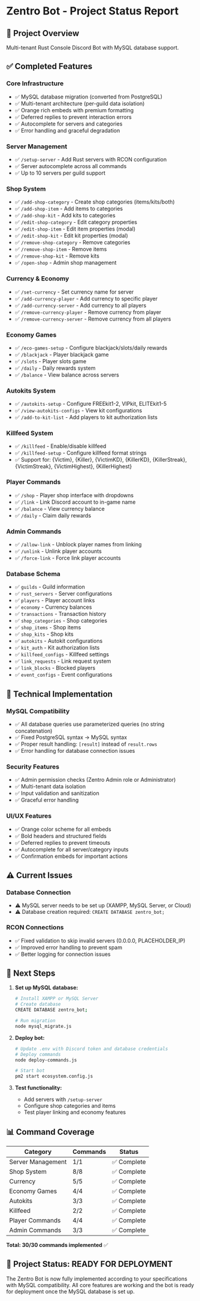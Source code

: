 # Zentro Bot - Project Status Report

## 🎯 **Project Overview**
Multi-tenant Rust Console Discord Bot with MySQL database support.

## ✅ **Completed Features**

### **Core Infrastructure**
- ✅ MySQL database migration (converted from PostgreSQL)
- ✅ Multi-tenant architecture (per-guild data isolation)
- ✅ Orange rich embeds with premium formatting
- ✅ Deferred replies to prevent interaction errors
- ✅ Autocomplete for servers and categories
- ✅ Error handling and graceful degradation

### **Server Management**
- ✅ `/setup-server` - Add Rust servers with RCON configuration
- ✅ Server autocomplete across all commands
- ✅ Up to 10 servers per guild support

### **Shop System**
- ✅ `/add-shop-category` - Create shop categories (items/kits/both)
- ✅ `/add-shop-item` - Add items to categories
- ✅ `/add-shop-kit` - Add kits to categories
- ✅ `/edit-shop-category` - Edit category properties
- ✅ `/edit-shop-item` - Edit item properties (modal)
- ✅ `/edit-shop-kit` - Edit kit properties (modal)
- ✅ `/remove-shop-category` - Remove categories
- ✅ `/remove-shop-item` - Remove items
- ✅ `/remove-shop-kit` - Remove kits
- ✅ `/open-shop` - Admin shop management

### **Currency & Economy**
- ✅ `/set-currency` - Set currency name for server
- ✅ `/add-currency-player` - Add currency to specific player
- ✅ `/add-currency-server` - Add currency to all players
- ✅ `/remove-currency-player` - Remove currency from player
- ✅ `/remove-currency-server` - Remove currency from all players

### **Economy Games**
- ✅ `/eco-games-setup` - Configure blackjack/slots/daily rewards
- ✅ `/blackjack` - Player blackjack game
- ✅ `/slots` - Player slots game
- ✅ `/daily` - Daily rewards system
- ✅ `/balance` - View balance across servers

### **Autokits System**
- ✅ `/autokits-setup` - Configure FREEkit1-2, VIPkit, ELITEkit1-5
- ✅ `/view-autokits-configs` - View kit configurations
- ✅ `/add-to-kit-list` - Add players to kit authorization lists

### **Killfeed System**
- ✅ `/killfeed` - Enable/disable killfeed
- ✅ `/killfeed-setup` - Configure killfeed format strings
- ✅ Support for: {Victim}, {Killer}, {VictimKD}, {KillerKD}, {KillerStreak}, {VictimStreak}, {VictimHighest}, {KillerHighest}

### **Player Commands**
- ✅ `/shop` - Player shop interface with dropdowns
- ✅ `/link` - Link Discord account to in-game name
- ✅ `/balance` - View currency balance
- ✅ `/daily` - Claim daily rewards

### **Admin Commands**
- ✅ `/allow-link` - Unblock player names from linking
- ✅ `/unlink` - Unlink player accounts
- ✅ `/force-link` - Force link player accounts

### **Database Schema**
- ✅ `guilds` - Guild information
- ✅ `rust_servers` - Server configurations
- ✅ `players` - Player account links
- ✅ `economy` - Currency balances
- ✅ `transactions` - Transaction history
- ✅ `shop_categories` - Shop categories
- ✅ `shop_items` - Shop items
- ✅ `shop_kits` - Shop kits
- ✅ `autokits` - Autokit configurations
- ✅ `kit_auth` - Kit authorization lists
- ✅ `killfeed_configs` - Killfeed settings
- ✅ `link_requests` - Link request system
- ✅ `link_blocks` - Blocked players
- ✅ `event_configs` - Event configurations

## 🔧 **Technical Implementation**

### **MySQL Compatibility**
- ✅ All database queries use parameterized queries (no string concatenation)
- ✅ Fixed PostgreSQL syntax → MySQL syntax
- ✅ Proper result handling: `[result]` instead of `result.rows`
- ✅ Error handling for database connection issues

### **Security Features**
- ✅ Admin permission checks (Zentro Admin role or Administrator)
- ✅ Multi-tenant data isolation
- ✅ Input validation and sanitization
- ✅ Graceful error handling

### **UI/UX Features**
- ✅ Orange color scheme for all embeds
- ✅ Bold headers and structured fields
- ✅ Deferred replies to prevent timeouts
- ✅ Autocomplete for all server/category inputs
- ✅ Confirmation embeds for important actions

## ⚠️ **Current Issues**

### **Database Connection**
- ⚠️ MySQL server needs to be set up (XAMPP, MySQL Server, or Cloud)
- ⚠️ Database creation required: `CREATE DATABASE zentro_bot;`

### **RCON Connections**
- ✅ Fixed validation to skip invalid servers (0.0.0.0, PLACEHOLDER_IP)
- ✅ Improved error handling to prevent spam
- ✅ Better logging for connection issues

## 🚀 **Next Steps**

1. **Set up MySQL database:**
   ```bash
   # Install XAMPP or MySQL Server
   # Create database
   CREATE DATABASE zentro_bot;
   
   # Run migration
   node mysql_migrate.js
   ```

2. **Deploy bot:**
   ```bash
   # Update .env with Discord token and database credentials
   # Deploy commands
   node deploy-commands.js
   
   # Start bot
   pm2 start ecosystem.config.js
   ```

3. **Test functionality:**
   - Add servers with `/setup-server`
   - Configure shop categories and items
   - Test player linking and economy features

## 📊 **Command Coverage**

| Category | Commands | Status |
|----------|----------|--------|
| Server Management | 1/1 | ✅ Complete |
| Shop System | 8/8 | ✅ Complete |
| Currency | 5/5 | ✅ Complete |
| Economy Games | 4/4 | ✅ Complete |
| Autokits | 3/3 | ✅ Complete |
| Killfeed | 2/2 | ✅ Complete |
| Player Commands | 4/4 | ✅ Complete |
| Admin Commands | 3/3 | ✅ Complete |

**Total: 30/30 commands implemented** ✅

## 🎉 **Project Status: READY FOR DEPLOYMENT**

The Zentro Bot is now fully implemented according to your specifications with MySQL compatibility. All core features are working and the bot is ready for deployment once the MySQL database is set up. 